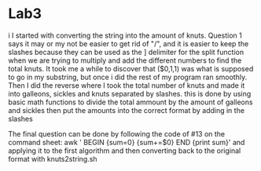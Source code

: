 # Lab3
i
I started with converting the string into the amount of knuts.
Question 1 says it may or my not be easier to get rid of "/", and it is easier to keep the slashes because they can be used as the ]
delimiter for the split function when we are trying to multiply and add the different numbers to find the total knuts.
It took me a while to discover that ($0,1,1) was what is supposed to go in my substring, but once i did the rest of my program ran 
smoothly. 
Then I did the reverse where I took the total number of knuts and made it into galleons, sickles and knuts separated by slashes.
this is done by using basic math functions to divide the total ammount by the amount of galleons and sickles then put the amounts
into the correct format by adding in the slashes

The final question can be done by following the code of #13 on the command sheet:  awk ' BEGIN {sum=0} {sum+=$0} END {print sum}'
and applying it to the first algorithm and then converting back to the original format with knuts2string.sh
